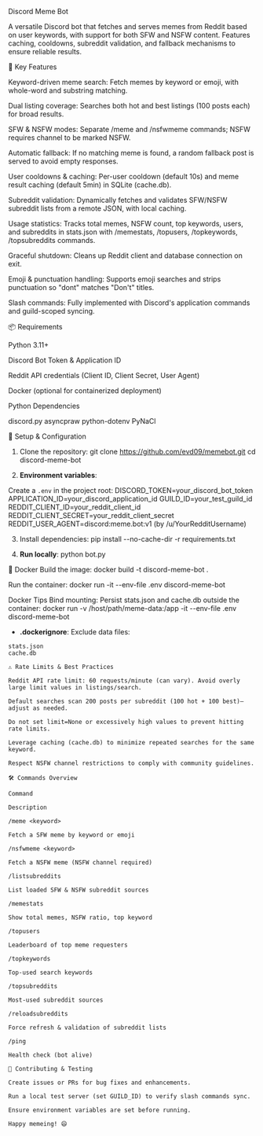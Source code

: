 Discord Meme Bot

A versatile Discord bot that fetches and serves memes from Reddit based on user keywords, with support for both SFW and NSFW content. Features caching, cooldowns, subreddit validation, and fallback mechanisms to ensure reliable results.

🚀 Key Features

Keyword-driven meme search: Fetch memes by keyword or emoji, with whole-word and substring matching.

Dual listing coverage: Searches both hot and best listings (100 posts each) for broad results.

SFW & NSFW modes: Separate /meme and /nsfwmeme commands; NSFW requires channel to be marked NSFW.

Automatic fallback: If no matching meme is found, a random fallback post is served to avoid empty responses.

User cooldowns & caching: Per-user cooldown (default 10s) and meme result caching (default 5min) in SQLite (cache.db).

Subreddit validation: Dynamically fetches and validates SFW/NSFW subreddit lists from a remote JSON, with local caching.

Usage statistics: Tracks total memes, NSFW count, top keywords, users, and subreddits in stats.json with /memestats, /topusers, /topkeywords, /topsubreddits commands.

Graceful shutdown: Cleans up Reddit client and database connection on exit.

Emoji & punctuation handling: Supports emoji searches and strips punctuation so "dont" matches "Don't" titles.

Slash commands: Fully implemented with Discord's application commands and guild-scoped syncing.

📦 Requirements

Python 3.11+

Discord Bot Token & Application ID

Reddit API credentials (Client ID, Client Secret, User Agent)

Docker (optional for containerized deployment)

Python Dependencies

discord.py
asyncpraw
python-dotenv
PyNaCl

🔧 Setup & Configuration

1. Clone the repository:
git clone https://github.com/evd09/memebot.git
cd discord-meme-bot

2. **Environment variables**:

Create a `.env` in the project root:
DISCORD_TOKEN=your_discord_bot_token
APPLICATION_ID=your_discord_application_id
GUILD_ID=your_test_guild_id
REDDIT_CLIENT_ID=your_reddit_client_id
REDDIT_CLIENT_SECRET=your_reddit_client_secret
REDDIT_USER_AGENT=discord:meme.bot:v1 (by /u/YourRedditUsername)

3. Install dependencies:
pip install --no-cache-dir -r requirements.txt

4. **Run locally**:
python bot.py

🐳 Docker
Build the image:
docker build -t discord-meme-bot .

Run the container:
docker run -it --env-file .env discord-meme-bot

Docker Tips
Bind mounting: Persist stats.json and cache.db outside the container:
docker run -v /host/path/meme-data:/app -it --env-file .env discord-meme-bot

- **.dockerignore**: Exclude data files:
```ignore
stats.json
cache.db

⚠️ Rate Limits & Best Practices

Reddit API rate limit: 60 requests/minute (can vary). Avoid overly large limit values in listings/search.

Default searches scan 200 posts per subreddit (100 hot + 100 best)—adjust as needed.

Do not set limit=None or excessively high values to prevent hitting rate limits.

Leverage caching (cache.db) to minimize repeated searches for the same keyword.

Respect NSFW channel restrictions to comply with community guidelines.

🛠️ Commands Overview

Command

Description

/meme <keyword>

Fetch a SFW meme by keyword or emoji

/nsfwmeme <keyword>

Fetch a NSFW meme (NSFW channel required)

/listsubreddits

List loaded SFW & NSFW subreddit sources

/memestats

Show total memes, NSFW ratio, top keyword

/topusers

Leaderboard of top meme requesters

/topkeywords

Top-used search keywords

/topsubreddits

Most-used subreddit sources

/reloadsubreddits

Force refresh & validation of subreddit lists

/ping

Health check (bot alive)

🎉 Contributing & Testing

Create issues or PRs for bug fixes and enhancements.

Run a local test server (set GUILD_ID) to verify slash commands sync.

Ensure environment variables are set before running.

Happy memeing! 😄
